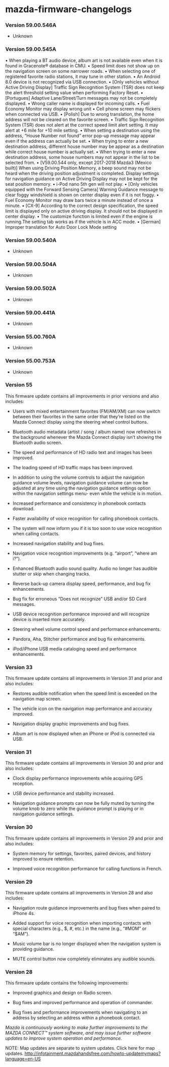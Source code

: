 # mazda-firmware-changelogs



### Version 59.00.546A

- Unknown



### Version 59.00.545A

• When playing a BT audio device, album art is not available even when it is found in Gracenote® database in CMU.
• Speed limit does not show up on the navigation screen on some narrower roads.
• When selecting one of registered favorite radio stations, it may tune in other station.
• An Android 8.0 device is not recognized via USB connection.
• [Only vehicles without Active Driving Display] Traffic Sign Recognition System (TSR) does not keep the alert threshold setting value when performing Factory Reset.
• [Portugues] Adaptive Lane/Street/Turn messages may not be completely displayed.
• Wrong caller name is displayed for incoming calls.
• Fuel Economy Monitor may display wrong unit
• Cell phone screen may flickers when connected via USB.
• [Polish] Due to wrong translation, the home address will not be cleared on the favorite screen.
• Traffic Sign Recognition System (TSR) does not alert at the correct speed limit alert setting. It may alert at +6 mile for +10 mile setting.
• When setting a destination using the address, “House Number not found” error pop-up message may appear even if the address can actually be set.
• When trying to enter a new destination address, different house number may be appear as a destination while correct house number is actually set.
• When trying to enter a new destination address, some house numbers may not appear in the list to be selected from.
• [V59.00.544 only, except 2017-2018 Mazda3 (Mexico built)] When using Driving Position Memory, a beep sound may not be heard when the driving position adjustment is completed. Display settings for navigation guidance on Active Driving Display may not be kept for the seat position memory.
• i-Pod nano 5th gen will not play.
• [Only vehicles equipped with the Forward Sensing Camera] Warning Guidance message to clear foggy windshield is shown on center display even if it is not foggy.
• Fuel Economy Monitor may draw bars twice a minute instead of once a minute.
• [CX-9] According to the correct design specification, the speed limit is displayed only on active driving display. It should not be displayed in center display.
• The customize function is limited even if the engine is running.The setting tab works as if the vehicle is in ACC mode.
• [German] Improper translation for Auto Door Lock Mode setting


### Version 59.00.540A

- Unknown



### Version 59.00.504A

- Unknown



### Version 59.00.502A

- Unknown



### Version 59.00.441A

- Unknown



### Version 55.00.760A

- Unknown



### Version 55.00.753A

- Unknown



### Version 55

This firmware update contains all improvements in prior versions and also includes:

- Users with mixed entertainment favorites (FM/AM/XM) can now switch between their favorites in the same order that they’re listed on the Mazda Connect display using the steering wheel control buttons.

- Bluetooth audio metadata (artist / song / album name) now refreshes in the background whenever the Mazda Connect display isn’t showing the Bluetooth audio screen.

- The speed and performance of HD radio text and images has been improved.

- The loading speed of HD traffic maps has been improved.

- In addition to using the volume controls to adjust the navigation guidance volume levels, navigation guidance volume can now be adjusted at any time using the navigation guidance settings option within the navigation settings menu- even while the vehicle is in motion.

- Increased performance and consistency in phonebook contacts download.

- Faster availability of voice recognition for calling phonebook contacts.

- The system will now inform you if it is too soon to use voice recognition when calling contacts.

- Increased navigation stability and bug fixes.

- Navigation voice recognition improvements (e.g. “airport”, “where am i?”).

- Enhanced Bluetooth audio sound quality. Audio no longer has audible stutter or skip when changing tracks.

- Reverse back-up camera display speed, performance, and bug fix enhancements.

- Bug fix for erroneous “Does not recognize” USB and/or SD Card messages.

- USB device recognition performance improved and will recognize device is inserted more accurately.

- Steering wheel volume control speed and performance enhancements.

- Pandora, Aha, Stitcher performance and bug fix enhancements.

- iPod/iPhone USB media cataloging speed and performance enhancements.




### Version 33

This firmware update contains all improvements in Version 31 and prior and also includes:

- Restores audible notification when the speed limit is exceeded on the navigation map screen.

- The vehicle icon on the navigation map performance and accuracy improved.

- Navigation display graphic improvements and bug fixes.

- Album art is now displayed when an iPhone or iPod is connected via USB.




### Version 31

This firmware update contains all improvements in Version 30 and prior and also includes:

- Clock display performance improvements while acquiring GPS reception.

- USB device performance and stability increased.

- Navigation guidance prompts can now be fully muted by turning the volume knob to zero while the guidance prompt is playing or in navigation guidance settings.




### Version 30

This firmware update contains all improvements in Version 29 and prior and also includes:

- System memory for settings, favorites, paired devices, and history improved to ensure retention.

- Improved voice recognition performance for calling functions in French.




### Version 29

This firmware update contains all improvements in Version 28 and also includes:

- Navigation route guidance improvements and bug fixes when paired to iPhone 4s.

- Added support for voice recognition when importing contacts with special characters (e.g., $, #, etc.) in the name (e.g., “#MOM” or “$AM”).

- Music volume bar is no longer displayed when the navigation system is providing guidance.

- MUTE control button now completely eliminates any audible sounds.




### Version 28

This firmware update contains the following improvements:

- Improved graphics and design on Radio screen.

- Bug fixes and improved performance and operation of commander.

- Bug fixes and performance improvements when navigating to an address by selecting an address within a phonebook contact.






*Mazda is continuously working to make further improvements to the MAZDA CONNECT™ system software, and may issue further software updates to improve system operation and performance.*

NOTE: Map updates are separate to system updates. Click here for map updates. http://infotainment.mazdahandsfree.com/howto-updatemymaps?language=en-US